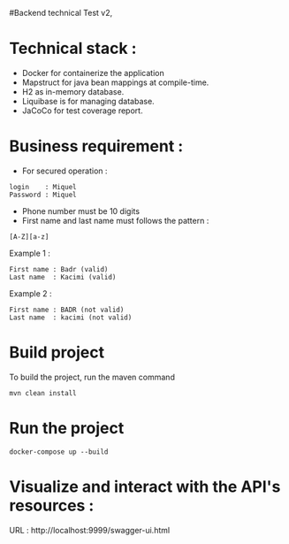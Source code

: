 #Backend technical Test v2,

# Technical stack :
* Docker for containerize the application
* Mapstruct for java bean mappings at compile-time.
* H2 as in-memory database.
* Liquibase is for managing database. 
* JaCoCo for test coverage report.

# Business requirement :
* For secured operation :
```
login    : Miquel
Password : Miquel
```
* Phone number must be 10 digits
* First name and last name must follows the pattern :
```
[A-Z][a-z]
```

Example 1 :
```
First name : Badr (valid)
Last name  : Kacimi (valid)
```
Example 2 :
```
First name : BADR (not valid)
Last name  : kacimi (not valid)
```

# Build project
To build the project, run the maven command
```
mvn clean install
```

# Run the project
```
docker-compose up --build
```

# Visualize and interact with the API's resources :

URL : http://localhost:9999/swagger-ui.html
